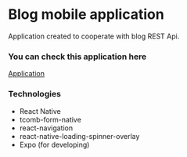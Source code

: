 # Blog mobile application

Application created to cooperate with blog REST Api.

### You can check this application here
[Application](https://expo.io/@michal-mietus/Blog)

### Technologies
- React Native
- tcomb-form-native
- react-navigation
- react-native-loading-spinner-overlay
- Expo (for developing)
